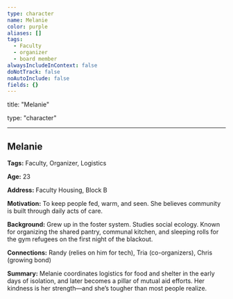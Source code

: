 ```yaml
---
type: character
name: Melanie
color: purple
aliases: []
tags:
  - Faculty
  - organizer
  - board member
alwaysIncludeInContext: false
doNotTrack: false
noAutoInclude: false
fields: {}
---
```

title: "Melanie"

type: "character"

---

## Melanie

**Tags:** Faculty, Organizer, Logistics

**Age:** 23

**Address:** Faculty Housing, Block B

**Motivation:** To keep people fed, warm, and seen. She believes community is built through daily acts of care.

**Background:** Grew up in the foster system. Studies social ecology. Known for organizing the shared pantry, communal kitchen, and sleeping rolls for the gym refugees on the first night of the blackout.

**Connections:** Randy (relies on him for tech), Tria (co-organizers), Chris (growing bond)

**Summary:** Melanie coordinates logistics for food and shelter in the early days of isolation, and later becomes a pillar of mutual aid efforts. Her kindness is her strength—and she’s tougher than most people realize.